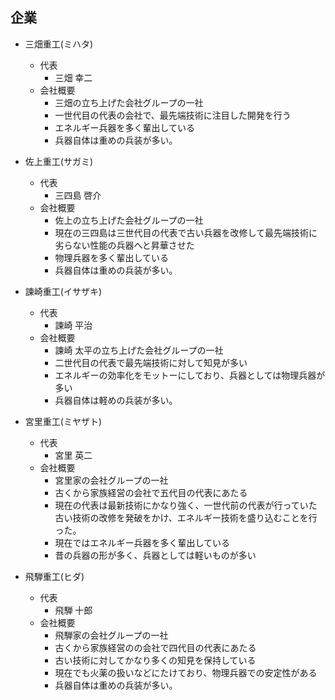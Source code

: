 ## 企業

- 三畑重工(ミハタ)
  - 代表
    - 三畑 幸二 
  - 会社概要
    - 三畑の立ち上げた会社グループの一社
    - 一世代目の代表の会社で、最先端技術に注目した開発を行う
    - エネルギー兵器を多く輩出している
    - 兵器自体は重めの兵装が多い。

- 佐上重工(サガミ)
  - 代表
    - 三四島 啓介
  - 会社概要
    - 佐上の立ち上げた会社グループの一社
    - 現在の三四島は三世代目の代表で古い兵器を改修して最先端技術に劣らない性能の兵器へと昇華させた
    - 物理兵器を多く輩出している
    - 兵器自体は重めの兵装が多い。

- 諫崎重工(イサザキ)
  - 代表
    - 諫崎 平治
  - 会社概要
    - 諫崎 太平の立ち上げた会社グループの一社
    - 二世代目の代表で最先端技術に対して知見が多い
    - エネルギーの効率化をモットーにしており、兵器としては物理兵器が多い
    - 兵器自体は軽めの兵装が多い。

- 宮里重工(ミヤザト)
  - 代表
    - 宮里 英二
  - 会社概要
    - 宮里家の会社グループの一社
    - 古くから家族経営の会社で五代目の代表にあたる
    - 現在の代表は最新技術にかなり強く、一世代前の代表が行っていた古い技術の改修を発破をかけ、エネルギー技術を盛り込むことを行った。
    - 現在ではエネルギー兵器を多く輩出している
    - 昔の兵器の形が多く、兵器としては軽いものが多い

- 飛騨重工(ヒダ)
  - 代表
    - 飛騨 十郎
  - 会社概要
    - 飛騨家の会社グループの一社
    - 古くから家族経営のの会社で四代目の代表にあたる
    - 古い技術に対してかなり多くの知見を保持している
    - 現在でも火薬の扱いなどにたけており、物理兵器での安定性がある
    - 兵器自体は重めの兵装が多い。
